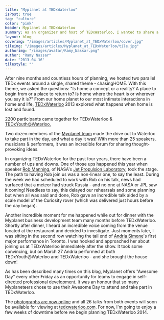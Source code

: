 ```yaml
---
title: "Myplanet at TEDxWaterloo"
isPost: true
tag: "culture"
color: "pink"
header: Myplanet at TEDxWaterloo
summary: As an organizer and host of TEDxWaterloo, I wanted to share a few of the moments that made this year's event so memorable.
layout: blog
coverimg: "/images/articles/Myplanet_at_TEDxWaterloo/cover.jpg"
tileimg: "/images/articles/Myplanet_at_TEDxWaterloo/tile.jpg"
authorimg: "/images/avatar/Ramy_Nassar.png"
author: "Ramy Nassar"
date: "2013-04-16"
tilestyle: ""
---
```


After nine months and countless hours of planning, we hosted two parallel TEDx events around a single, shared theme - chasingHOME. With this theme, we asked the questions: "Is home a concept or a reality? A place to begin from or a place to return to? Is home where the heart is or wherever you say it is?" From our home planet to our most intimate interactions in home and life, [TEDxWaterloo](http://tedxwaterloo.com/) 2013 explored what happens when home is lost and found. 

2200 participants came together for TEDxWaterloo &amp; [TEDxYouth@Waterloo.](http://tedxwaterloo.com/tedxyouthwaterloo/)

Two dozen members of the [Myplanet team](http://myplanetdigital.com/about/our-story) made the drive out to Waterloo to take part in the day, and what a day it was! With more than 25 speakers, musicians &amp; performers, it was an incredible forum for sharing thought-provoking ideas. 

In organizing TEDxWaterloo for the past four years, there have been a number of ups and downs. One of those ups happened this year when speaker [Rob Manning](http://tedxwaterloo.com/speaker/manning), of NASA's [Jet Propulsion Laboratory](http://www.jpl.nasa.gov/), took the stage. The path to having Rob join us was a non-linear one, to say the least. During the week we had scheduled to work with Rob on his talk, news had surfaced that a meteor had struck Russia - and no one at NASA or JPL saw it coming! Needless to say, this delayed our rehearsals and some planning but when all was said and done, Rob gave an incredible talk aided by a scale model of the Curiosity rover (which was delivered just hours before the day began). 

Another incredible moment for me happened while out for dinner with the Myplanet business development team many months before TEDxWaterloo. Shortly after dinner, I heard an incredible voice coming from the venue located at the restaurant and decided to investigate. Just moments later, I was sitting in the second row watching the tail end of [Andria Simone](http://www.andriasimone.com/)'s first major performance in Toronto. I was hooked and approached her about joining us at TEDxWaterloo immediately after the show. It took some convincing, but on March 27 Andria performed at both TEDxYouth@Waterloo and TEDxWaterloo - and she brought the house down! 

As has been described many times on this blog, Myplanet offers "Awesome Day" every other Friday as an opportunity for teams to engage in self-directed professional development. It was an honour that so many Myplaneteers chose to use their Awesome Day to attend and take part in TEDxWaterloo.

The [photographs are now online](http://www.flickr.com/photos/tedxwaterloo/sets/72157633210117765/) and all 26 talks from both events will soon be available for viewing at [tedxwaterloo.com](http://www.tedxwaterloo.com/). For now, I'm going to enjoy a few weeks of downtime before we begin planning TEDxWaterloo 2014. 